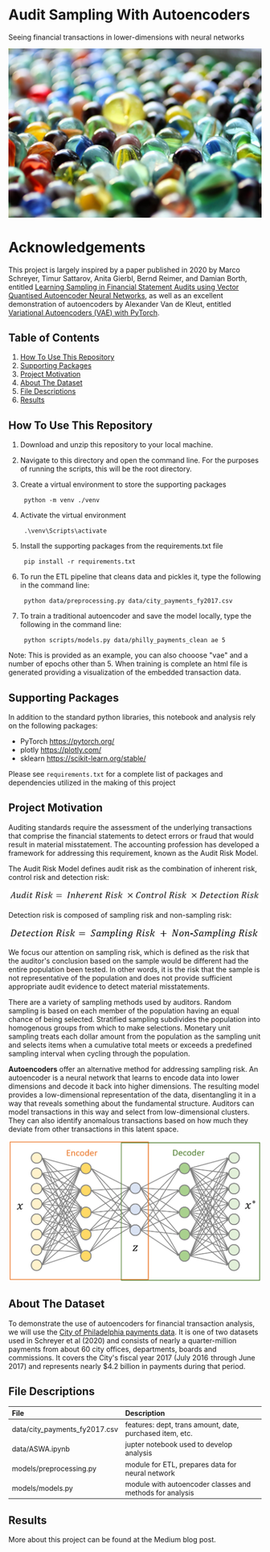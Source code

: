 # Audit Sampling With Autoencoders
Seeing financial transactions in lower-dimensions with neural networks

<img src="images/marbles.jpg" >

# Acknowledgements
This project is largely inspired by a paper published in 2020 by Marco Schreyer, Timur Sattarov, Anita Gierbl, Bernd Reimer, and Damian Borth, entitled [Learning Sampling in Financial Statement Audits using Vector Quantised Autoencoder Neural Networks](https://arxiv.org/pdf/2008.02528.pdf), as well as an excellent demonstration of autoencoders by Alexander Van de Kleut, entitled [Variational Autoencoders (VAE) with PyTorch](https://avandekleut.github.io/vae/).

## Table of Contents
1. [How To Use This Repository](#howto)
2. [Supporting Packages](#packages)
3. [Project Motivation](#motivation)
4. [About The Dataset](#data)
5. [File Descriptions](#files)
6. [Results](#results)

## How To Use This Repository <a name="howto"></a>
1. Download and unzip this repository to your local machine.
2. Navigate to this directory and open the command line. For the purposes of running the scripts, this will be the root directory.
3. Create a virtual environment to store the supporting packages

        python -m venv ./venv

4. Activate the virtual environment

        .\venv\Scripts\activate

5. Install the supporting packages from the requirements.txt file

        pip install -r requirements.txt
        
6. To run the ETL pipeline that cleans data and pickles it, type the following in the command line:
        
        python data/preprocessing.py data/city_payments_fy2017.csv

7. To train a traditional autoencoder and save the model locally, type the following in the command line:

        python scripts/models.py data/philly_payments_clean ae 5
       
Note: This is provided as an example, you can also chooose "vae" and a number of epochs other than 5. 
When training is complete an html file is generated providing a visualization of the embedded transaction data.

## Supporting Packages <a name="packages"></a>
In addition to the standard python libraries, this notebook and analysis rely on the following packages:
- PyTorch https://pytorch.org/
- plotly https://plotly.com/
- sklearn https://scikit-learn.org/stable/

Please see `requirements.txt` for a complete list of packages and dependencies utilized in the making of this project

## Project Motivation <a name="motivation"></a>
Auditing standards require the assessment of the underlying transactions that comprise the financial statements to detect errors or fraud that would result in material misstatement. The accounting profession has developed a framework for addressing this requirement, known as the Audit Risk Model.

The Audit Risk Model defines audit risk as the combination of inherent risk, control risk and detection risk:

<img src="images/audit risk model.png" >

Detection risk is composed of sampling risk and non-sampling risk:

<img src="images/detection risk decomposition.png" >

We focus our attention on sampling risk, which is defined as the risk that the auditor's conclusion based on the sample would be different had the entire population been tested. In other words, it is the risk that the sample is not representative of the population and does not provide sufficient appropriate audit evidence to detect material misstatements.

There are a variety of sampling methods used by auditors. Random sampling is based on each member of the population having an equal chance of being selected. Stratified sampling subdivides the population into homogenous groups from which to make selections. Monetary unit sampling treats each dollar amount from the population as the sampling unit and selects items when a cumulative total meets or exceeds a predefined sampling interval when cycling through the population.

**Autoencoders** offer an alternative method for addressing sampling risk. An autoencoder is a neural network that learns to encode data into lower dimensions and decode it back into higher dimensions. The resulting model provides a low-dimensional representation of the data, disentangling it in a way that reveals something about the fundamental structure. Auditors can model transactions in this way and select from low-dimensional clusters. They can also identify anomalous transactions based on how much they deviate from other transactions in this latent space.

<img src="images/ae.png" >

## About The Dataset <a name="data"></a>
To demonstrate the use of autoencoders for financial transaction analysis, we will use the [City of Philadelphia payments data](https://www.phila.gov/2019-03-29-philadelphias-initial-release-of-city-payments-data/). It is one of two datasets used in Schreyer et al (2020) and consists of nearly a quarter-million payments from about 60 city offices, departments, boards and commissions. It covers the City's fiscal year 2017 (July 2016  through June 2017) and represents nearly $4.2 billion in payments during that period.

## File Descriptions <a name="files"></a>
| File | Description |
| :--- | :--- |
| data/city_payments_fy2017.csv | features: dept, trans amount, date, purchased item, etc.|
| data/ASWA.ipynb | jupter notebook used to develop analysis |
| models/preprocessing.py | module for ETL, prepares data for neural network |
| models/models.py | module with autoencoder classes and methods for analysis |

## Results <a name="results"></a>

More about this project can be found at the Medium blog post.
